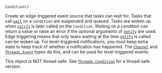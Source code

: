 ```
Condition()
```

Create an edge-triggered event source that tasks can wait for. Tasks that call [`wait`](@ref) on a `Condition` are suspended and queued. Tasks are woken up when [`notify`](@ref) is later called on the `Condition`. Waiting on a condition can return a value or raise an error if the optional arguments of [`notify`](@ref) are used. Edge triggering means that only tasks waiting at the time [`notify`](@ref) is called can be woken up. For level-triggered notifications, you must keep extra state to keep track of whether a notification has happened. The [`Channel`](@ref) and [`Threads.Event`](@ref) types do this, and can be used for level-triggered events.

This object is NOT thread-safe. See [`Threads.Condition`](@ref) for a thread-safe version.
